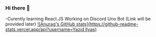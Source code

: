 ### Hi there 👋

-Curently learning React.JS
Working on Discord Uno Bot (Link will be provided later)
[![Anurag's GitHub stats](https://github-readme-stats.vercel.app/api?username=Yazid Ilyas)](https://github.com/anuraghazra/github-readme-stats)

<!--
**YazidIlyasBaihaqi/YazidIlyasBaihaqi** is a ✨ _special_ ✨ repository because its `README.md` (this file) appears on your GitHub profile.

Here are some ideas to get you started:

- 🔭 I’m currently working on ...
- 🌱 I’m currently learning ...
- 👯 I’m looking to collaborate on ...
- 🤔 I’m looking for help with ...
- 💬 Ask me about ...
- 📫 How to reach me: ...
- 😄 Pronouns: ...
- ⚡ Fun fact: ...
-->
